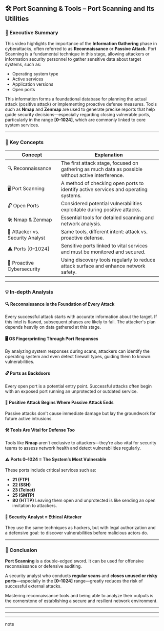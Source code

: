 ## 🛠️ Port Scanning & Tools – Port Scanning and Its Utilities

### 📌 Executive Summary

This video highlights the importance of the **Information Gathering** phase in cyberattacks, often referred to as **Reconnaissance** or **Passive Attack**. Port Scanning is a fundamental technique in this stage, allowing attackers or information security personnel to gather sensitive data about target systems, such as:

* Operating system type
* Active services
* Application versions
* Open ports

This information forms a foundational database for planning the actual attack (positive attack) or implementing proactive defense measures. Tools such as **Nmap** and **Zenmap** are used to generate precise reports that help guide security decisions—especially regarding closing vulnerable ports, particularly in the range **\[0–1024]**, which are commonly linked to core system services.

---

### 🎯 Key Concepts

| Concept                          | Explanation                                                                                        |
| -------------------------------- | -------------------------------------------------------------------------------------------------- |
| 🔍 Reconnaissance                | The first attack stage, focused on gathering as much data as possible without active interference. |
| 🖥️ Port Scanning                | A method of checking open ports to identify active services and operating systems.                 |
| 🔓 Open Ports                    | Considered potential vulnerabilities exploitable during positive attacks.                          |
| 🛠️ Nmap & Zenmap                | Essential tools for detailed scanning and network analysis.                                        |
| 🚫 Attacker vs. Security Analyst | Same tools, different intent: attack vs. proactive defense.                                        |
| ⚠️ Ports \[0–1024]               | Sensitive ports linked to vital services and must be monitored and secured.                        |
| 🔐 Proactive Cybersecurity       | Using discovery tools regularly to reduce attack surface and enhance network safety.               |

---

### 💡 In-depth Analysis

#### 🔍 Reconnaissance is the Foundation of Every Attack

Every successful attack starts with accurate information about the target. If this intel is flawed, subsequent phases are likely to fail. The attacker's plan depends heavily on data gathered at this stage.

#### 🖥️ OS Fingerprinting Through Port Responses

By analyzing system responses during scans, attackers can identify the operating system and even detect firewall types, guiding them to known vulnerabilities.

#### 🔓 Ports as Backdoors

Every open port is a potential entry point. Successful attacks often begin with an exposed port running an unprotected or outdated service.

#### 🚫 Positive Attack Begins Where Passive Attack Ends

Passive attacks don't cause immediate damage but lay the groundwork for future active intrusions.

#### 🛠️ Tools Are Vital for Defense Too

Tools like **Nmap** aren’t exclusive to attackers—they’re also vital for security teams to assess network health and detect vulnerabilities regularly.

#### ⚠️ Ports 0–1024 = The System’s Most Vulnerable

These ports include critical services such as:

* **21 (FTP)**
* **22 (SSH)**
* **23 (Telnet)**
* **25 (SMTP)**
* **80 (HTTP)**
  Leaving them open and unprotected is like sending an open invitation to attackers.

#### 🔐 Security Analyst = Ethical Attacker

They use the same techniques as hackers, but with legal authorization and a defensive goal: to discover vulnerabilities before malicious actors do.

---

### 🧩 Conclusion

**Port Scanning** is a double-edged sword. It can be used for offensive reconnaissance or defensive auditing.

A security analyst who conducts **regular scans** and **closes unused or risky ports**—especially in the **\[0–1024]** range—greatly reduces the risk of successful external attacks.

Mastering reconnaissance tools and being able to analyze their outputs is the cornerstone of establishing a secure and resilient network environment.


---

---

---

note 
